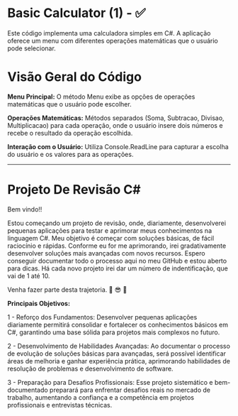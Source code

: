 # Basic Calculator (1) - ✅
Este código implementa uma calculadora simples em C#. A aplicação oferece um menu com diferentes operações matemáticas que o usuário pode selecionar.

# Visão Geral do Código

**Menu Principal:** O método Menu exibe as opções de operações matemáticas que o usuário pode escolher.

**Operações Matemáticas:** Métodos separados (Soma, Subtracao, Divisao, Multiplicacao) para cada operação, onde o usuário insere dois números e recebe o resultado da operação escolhida.

**Interação com o Usuário:** Utiliza Console.ReadLine para capturar a escolha do usuário e os valores para as operações.

___________________________________________________________________________________________________________________________________________________________________________________________
# Projeto De Revisão C#

Bem vindo!!
 
Estou começando um projeto de revisão, onde, diariamente, desenvolverei pequenas aplicações para testar e aprimorar meus conhecimentos na linguagem C#. Meu objetivo é começar com soluções básicas, de fácil raciocínio e rápidas. Conforme eu for me aprimorando, irei gradativamente desenvolver soluções mais avançadas com novos recursos. Espero conseguir documentar todo o processo aqui no meu GitHub e estou aberto para dicas. 
Há cada novo projeto irei dar um número de indentificação, que vai de 1 até 10.

Venha fazer parte desta trajetoria. 💪 😎 📖

**Principais Objetivos:**

1 - Reforço dos Fundamentos: Desenvolver pequenas aplicações diariamente permitirá consolidar e fortalecer os conhecimentos básicos em C#, garantindo uma base sólida para projetos mais complexos no futuro.

2 - Desenvolvimento de Habilidades Avançadas: Ao documentar o processo de evolução de soluções básicas para avançadas, será possível identificar áreas de melhoria e ganhar experiência prática, aprimorando habilidades de resolução de problemas e desenvolvimento de software.

3 - Preparação para Desafios Profissionais: Esse projeto sistemático e bem-documentado preparará para enfrentar desafios reais no mercado de trabalho, aumentando a confiança e a competência em projetos profissionais e entrevistas técnicas.
